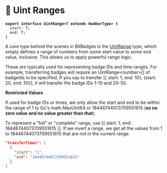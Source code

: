 # 🔢 Uint Ranges

<pre class="language-typescript"><code class="lang-typescript"><strong>export interface UintRange&#x3C;T extends NumberType> {
</strong>  start: T;
  end: T;
}
</code></pre>

A core type behind the scenes in BitBadges is the [UintRange](https://bitbadges.github.io/bitbadgesjs/interfaces/iUintRange.html) type, which simply defines a range of numbers from some start value to some end value, inclusive. This allows us to apply powerful range logic.

These are typically used for representing badge IDs and time ranges. For example, transferring badges will require an UintRange\<number>\[] of badgeIds to be specified. If you say to transfer \[{ start: 1, end: 10}, {start: 20, end: 50}], it will transfer the badge IDs 1-10 and 20-50.

**Restricted Values**

If used for badge IDs or times, we only allow the start and end to be within the range of 1 to Go's math.MaxUint64 or 18446744073709551615 (**so no zero value and no value greater than that**).

To represent a "full" or "complete" range, use \[{ start: 1, end: 18446744073709551615 }]. If we invert a range, we get all the values from 1 to 18446744073709551615 that are not in the current range.

```json
"transferTimes": [
  {
    "start": "1",
    "end": "18446744073709551615"
  }
]
```
